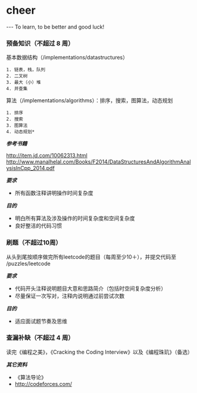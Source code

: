 # cheer

--- To learn, to be better and good luck!

### 预备知识（不超过 8 周）

基本数据结构（/implementations/datastructures）

    1. 链表，栈，队列
    2. 二叉树
    3. 最大（小）堆
    4. 并查集

算法（/implementations/algorithms）：排序，搜索，图算法，动态规划

    1. 排序
    2. 搜索
    3. 图算法
    4. 动态规划*

***参考书籍***

http://item.jd.com/10062313.html
http://www.manalhelal.com/Books/F2014/DataStructuresAndAlgorithmAnalysisInCpp_2014.pdf

***要求***

* 所有函数注释讲明操作时间复杂度

***目的***

* 明白所有算法及涉及操作的时间复杂度和空间复杂度
* 良好整洁的代码习惯

### 刷题（不超过10周）

从头到尾按顺序做完所有leetcode的题目（每周至少10＋），并提交代码至 /puzzles/leetcode

***要求***

* 代码开头注释说明题目大意和思路简介（包括时空间复杂度分析）
* 尽量保证一次写对，注释内说明通过前尝试次数

***目的***

* 适应面试题节奏及思维

### 查漏补缺（不超过 4 周）
读完《编程之美》，《Cracking the Coding Interview》以及《编程珠玑》（备选）

***其它资料***

* 《算法导论》
* http://codeforces.com/